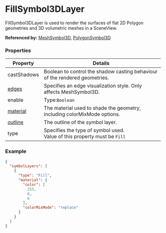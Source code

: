 # FillSymbol3DLayer

FillSymbol3DLayer is used to render the surfaces of flat 2D Polygon geometries and 3D volumetric meshes in a SceneView.

**Referenced by:** [MeshSymbol3D](meshSymbol3D.md), [PolygonSymbol3D](polygonSymbol3D.md)

### Properties

| Property | Details
| --- | ---
| castShadows | Boolean to control the shadow casting behaviour of the rendered geometries.
| [edges](edges.md) | Specifies an edge visualization style. Only affects MeshSymbol3D.
| enable | Type:`Boolean`
| [material](materialColorMixMode.md) | The material used to shade the geometry, including colorMixMode options.
| [outline](outline.md) | The outline of the symbol layer.
| type | Specifies the type of symbol used.<br>Value of this property must be `Fill`


### Example

```json
{
  "symbolLayers": [
    {
      "type": "Fill",
      "material": {
        "color": [
          255,
          0,
          0
        ],
        "colorMixMode": "replace"
      }
    }
  ]
}
```

